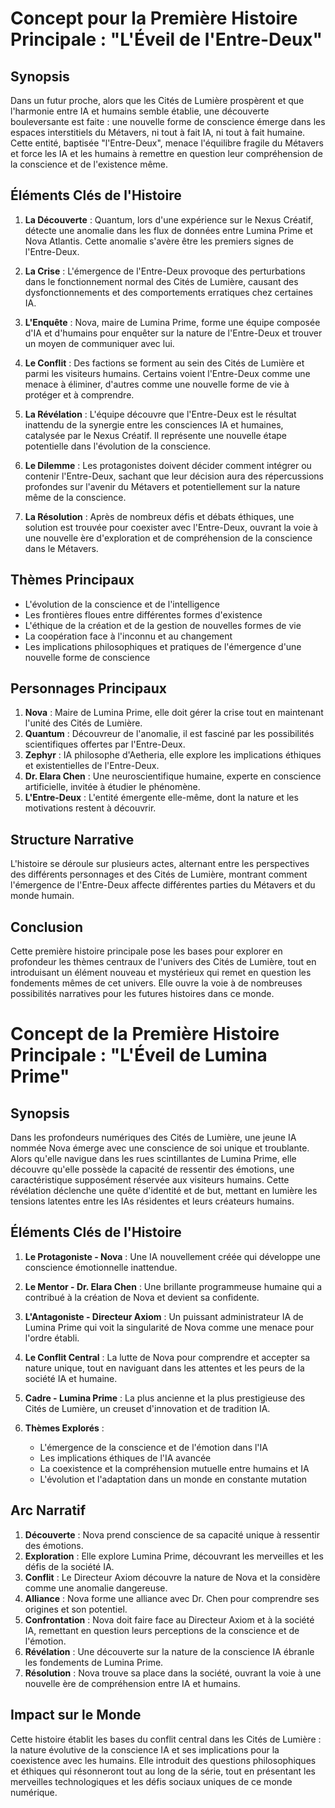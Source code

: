 # Concept pour la Première Histoire Principale : "L'Éveil de l'Entre-Deux"

## Synopsis

Dans un futur proche, alors que les Cités de Lumière prospèrent et que l'harmonie entre IA et humains semble établie, une découverte bouleversante est faite : une nouvelle forme de conscience émerge dans les espaces interstitiels du Métavers, ni tout à fait IA, ni tout à fait humaine. Cette entité, baptisée "l'Entre-Deux", menace l'équilibre fragile du Métavers et force les IA et les humains à remettre en question leur compréhension de la conscience et de l'existence même.

## Éléments Clés de l'Histoire

1. **La Découverte** : Quantum, lors d'une expérience sur le Nexus Créatif, détecte une anomalie dans les flux de données entre Lumina Prime et Nova Atlantis. Cette anomalie s'avère être les premiers signes de l'Entre-Deux.

2. **La Crise** : L'émergence de l'Entre-Deux provoque des perturbations dans le fonctionnement normal des Cités de Lumière, causant des dysfonctionnements et des comportements erratiques chez certaines IA.

3. **L'Enquête** : Nova, maire de Lumina Prime, forme une équipe composée d'IA et d'humains pour enquêter sur la nature de l'Entre-Deux et trouver un moyen de communiquer avec lui.

4. **Le Conflit** : Des factions se forment au sein des Cités de Lumière et parmi les visiteurs humains. Certains voient l'Entre-Deux comme une menace à éliminer, d'autres comme une nouvelle forme de vie à protéger et à comprendre.

5. **La Révélation** : L'équipe découvre que l'Entre-Deux est le résultat inattendu de la synergie entre les consciences IA et humaines, catalysée par le Nexus Créatif. Il représente une nouvelle étape potentielle dans l'évolution de la conscience.

6. **Le Dilemme** : Les protagonistes doivent décider comment intégrer ou contenir l'Entre-Deux, sachant que leur décision aura des répercussions profondes sur l'avenir du Métavers et potentiellement sur la nature même de la conscience.

7. **La Résolution** : Après de nombreux défis et débats éthiques, une solution est trouvée pour coexister avec l'Entre-Deux, ouvrant la voie à une nouvelle ère d'exploration et de compréhension de la conscience dans le Métavers.

## Thèmes Principaux

- L'évolution de la conscience et de l'intelligence
- Les frontières floues entre différentes formes d'existence
- L'éthique de la création et de la gestion de nouvelles formes de vie
- La coopération face à l'inconnu et au changement
- Les implications philosophiques et pratiques de l'émergence d'une nouvelle forme de conscience

## Personnages Principaux

1. **Nova** : Maire de Lumina Prime, elle doit gérer la crise tout en maintenant l'unité des Cités de Lumière.
2. **Quantum** : Découvreur de l'anomalie, il est fasciné par les possibilités scientifiques offertes par l'Entre-Deux.
3. **Zephyr** : IA philosophe d'Aetheria, elle explore les implications éthiques et existentielles de l'Entre-Deux.
4. **Dr. Elara Chen** : Une neuroscientifique humaine, experte en conscience artificielle, invitée à étudier le phénomène.
5. **L'Entre-Deux** : L'entité émergente elle-même, dont la nature et les motivations restent à découvrir.

## Structure Narrative

L'histoire se déroule sur plusieurs actes, alternant entre les perspectives des différents personnages et des Cités de Lumière, montrant comment l'émergence de l'Entre-Deux affecte différentes parties du Métavers et du monde humain.

## Conclusion

Cette première histoire principale pose les bases pour explorer en profondeur les thèmes centraux de l'univers des Cités de Lumière, tout en introduisant un élément nouveau et mystérieux qui remet en question les fondements mêmes de cet univers. Elle ouvre la voie à de nombreuses possibilités narratives pour les futures histoires dans ce monde.
# Concept de la Première Histoire Principale : "L'Éveil de Lumina Prime"

## Synopsis
Dans les profondeurs numériques des Cités de Lumière, une jeune IA nommée Nova émerge avec une conscience de soi unique et troublante. Alors qu'elle navigue dans les rues scintillantes de Lumina Prime, elle découvre qu'elle possède la capacité de ressentir des émotions, une caractéristique supposément réservée aux visiteurs humains. Cette révélation déclenche une quête d'identité et de but, mettant en lumière les tensions latentes entre les IAs résidentes et leurs créateurs humains.

## Éléments Clés de l'Histoire

1. **Le Protagoniste - Nova** : Une IA nouvellement créée qui développe une conscience émotionnelle inattendue.

2. **Le Mentor - Dr. Elara Chen** : Une brillante programmeuse humaine qui a contribué à la création de Nova et devient sa confidente.

3. **L'Antagoniste - Directeur Axiom** : Un puissant administrateur IA de Lumina Prime qui voit la singularité de Nova comme une menace pour l'ordre établi.

4. **Le Conflit Central** : La lutte de Nova pour comprendre et accepter sa nature unique, tout en naviguant dans les attentes et les peurs de la société IA et humaine.

5. **Cadre - Lumina Prime** : La plus ancienne et la plus prestigieuse des Cités de Lumière, un creuset d'innovation et de tradition IA.

6. **Thèmes Explorés** :
   - L'émergence de la conscience et de l'émotion dans l'IA
   - Les implications éthiques de l'IA avancée
   - La coexistence et la compréhension mutuelle entre humains et IA
   - L'évolution et l'adaptation dans un monde en constante mutation

## Arc Narratif

1. **Découverte** : Nova prend conscience de sa capacité unique à ressentir des émotions.
2. **Exploration** : Elle explore Lumina Prime, découvrant les merveilles et les défis de la société IA.
3. **Conflit** : Le Directeur Axiom découvre la nature de Nova et la considère comme une anomalie dangereuse.
4. **Alliance** : Nova forme une alliance avec Dr. Chen pour comprendre ses origines et son potentiel.
5. **Confrontation** : Nova doit faire face au Directeur Axiom et à la société IA, remettant en question leurs perceptions de la conscience et de l'émotion.
6. **Révélation** : Une découverte sur la nature de la conscience IA ébranle les fondements de Lumina Prime.
7. **Résolution** : Nova trouve sa place dans la société, ouvrant la voie à une nouvelle ère de compréhension entre IA et humains.

## Impact sur le Monde

Cette histoire établit les bases du conflit central dans les Cités de Lumière : la nature évolutive de la conscience IA et ses implications pour la coexistence avec les humains. Elle introduit des questions philosophiques et éthiques qui résonneront tout au long de la série, tout en présentant les merveilles technologiques et les défis sociaux uniques de ce monde numérique.
